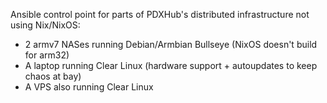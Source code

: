 Ansible control point for parts of PDXHub's distributed infrastructure not using Nix/NixOS:

- 2 armv7 NASes running Debian/Armbian Bullseye (NixOS doesn't build for arm32)
- A laptop running Clear Linux (hardware support + autoupdates to keep chaos at bay)
- A VPS also running Clear Linux
